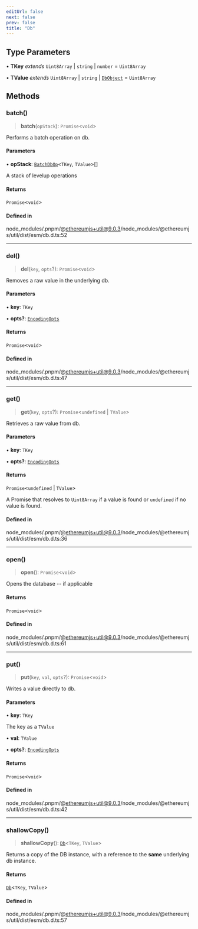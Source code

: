 ```yaml
---
editUrl: false
next: false
prev: false
title: "Db"
---
```


## Type Parameters

• **TKey** *extends* `Uint8Array` \| `string` \| `number` = `Uint8Array`

• **TValue** *extends* `Uint8Array` \| `string` \| [`DbObject`](/reference/tevm/utils/type-aliases/dbobject/) = `Uint8Array`

## Methods

### batch()

> **batch**(`opStack`): `Promise`\<`void`\>

Performs a batch operation on db.

#### Parameters

• **opStack**: [`BatchDbOp`](/reference/tevm/utils/type-aliases/batchdbop/)\<`TKey`, `TValue`\>[]

A stack of levelup operations

#### Returns

`Promise`\<`void`\>

#### Defined in

node\_modules/.pnpm/@ethereumjs+util@9.0.3/node\_modules/@ethereumjs/util/dist/esm/db.d.ts:52

***

### del()

> **del**(`key`, `opts`?): `Promise`\<`void`\>

Removes a raw value in the underlying db.

#### Parameters

• **key**: `TKey`

• **opts?**: [`EncodingOpts`](/reference/tevm/utils/type-aliases/encodingopts/)

#### Returns

`Promise`\<`void`\>

#### Defined in

node\_modules/.pnpm/@ethereumjs+util@9.0.3/node\_modules/@ethereumjs/util/dist/esm/db.d.ts:47

***

### get()

> **get**(`key`, `opts`?): `Promise`\<`undefined` \| `TValue`\>

Retrieves a raw value from db.

#### Parameters

• **key**: `TKey`

• **opts?**: [`EncodingOpts`](/reference/tevm/utils/type-aliases/encodingopts/)

#### Returns

`Promise`\<`undefined` \| `TValue`\>

A Promise that resolves to `Uint8Array` if a value is found or `undefined` if no value is found.

#### Defined in

node\_modules/.pnpm/@ethereumjs+util@9.0.3/node\_modules/@ethereumjs/util/dist/esm/db.d.ts:36

***

### open()

> **open**(): `Promise`\<`void`\>

Opens the database -- if applicable

#### Returns

`Promise`\<`void`\>

#### Defined in

node\_modules/.pnpm/@ethereumjs+util@9.0.3/node\_modules/@ethereumjs/util/dist/esm/db.d.ts:61

***

### put()

> **put**(`key`, `val`, `opts`?): `Promise`\<`void`\>

Writes a value directly to db.

#### Parameters

• **key**: `TKey`

The key as a `TValue`

• **val**: `TValue`

• **opts?**: [`EncodingOpts`](/reference/tevm/utils/type-aliases/encodingopts/)

#### Returns

`Promise`\<`void`\>

#### Defined in

node\_modules/.pnpm/@ethereumjs+util@9.0.3/node\_modules/@ethereumjs/util/dist/esm/db.d.ts:42

***

### shallowCopy()

> **shallowCopy**(): [`Db`](/reference/tevm/utils/interfaces/db/)\<`TKey`, `TValue`\>

Returns a copy of the DB instance, with a reference
to the **same** underlying db instance.

#### Returns

[`Db`](/reference/tevm/utils/interfaces/db/)\<`TKey`, `TValue`\>

#### Defined in

node\_modules/.pnpm/@ethereumjs+util@9.0.3/node\_modules/@ethereumjs/util/dist/esm/db.d.ts:57
